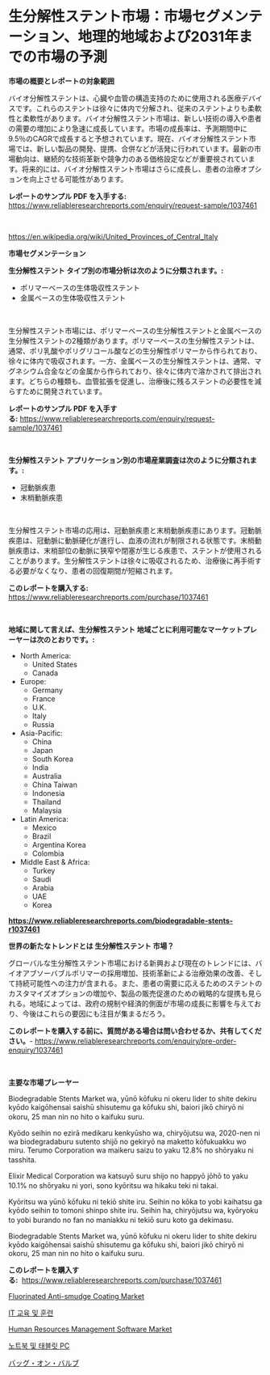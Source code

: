<p><h1>生分解性ステント市場：市場セグメンテーション、地理的地域および2031年までの市場の予測</h1></p><p><strong>市場の概要とレポートの対象範囲</strong></p>
<p><p>バイオ分解性ステントは、心臓や血管の構造支持のために使用される医療デバイスです。これらのステントは徐々に体内で分解され、従来のステントよりも柔軟性と柔軟性があります。バイオ分解性ステント市場は、新しい技術の導入や患者の需要の増加により急速に成長しています。市場の成長率は、予測期間中に9.5％のCAGRで成長すると予想されています。現在、バイオ分解性ステント市場では、新しい製品の開発、提携、合併などが活発に行われています。最新の市場動向は、継続的な技術革新や競争力のある価格設定などが重要視されています。将来的には、バイオ分解性ステント市場はさらに成長し、患者の治療オプションを向上させる可能性があります。</p></p>
<p><strong>レポートのサンプル PDF を入手する:</strong> <a href="https://www.reliableresearchreports.com/enquiry/request-sample/1037461">https://www.reliableresearchreports.com/enquiry/request-sample/1037461</a></p>
<p>&nbsp;</p>
<p><a href="https://en.wikipedia.org/wiki/United_Provinces_of_Central_Italy">https://en.wikipedia.org/wiki/United_Provinces_of_Central_Italy</a></p>
<p><strong>市場セグメンテーション</strong></p>
<p><strong>生分解性ステント タイプ別の市場分析は次のように分類されます。:</strong></p>
<p><ul><li>ポリマーベースの生体吸収性ステント</li><li>金属ベースの生体吸収性ステント</li></ul></p>
<p>&nbsp;</p>
<p><p>生分解性ステント市場には、ポリマーベースの生分解性ステントと金属ベースの生分解性ステントの2種類があります。ポリマーベースの生分解性ステントは、通常、ポリ乳酸やポリグリコール酸などの生分解性ポリマーから作られており、徐々に体内で吸収されます。一方、金属ベースの生分解性ステントは、通常、マグネシウム合金などの金属から作られており、徐々に体内で溶かされて排出されます。どちらの種類も、血管拡張を促進し、治療後に残るステントの必要性を減らすために開発されています。</p></p>
<p><strong>レポートのサンプル PDF を入手する:</strong>&nbsp;<a href="https://www.reliableresearchreports.com/enquiry/request-sample/1037461">https://www.reliableresearchreports.com/enquiry/request-sample/1037461</a></p>
<p>&nbsp;</p>
<p><strong> 生分解性ステント アプリケーション別の市場産業調査は次のように分類されます。:</strong></p>
<p><ul><li>冠動脈疾患</li><li>末梢動脈疾患</li></ul></p>
<p>&nbsp;</p>
<p><p>生分解性ステント市場の応用は、冠動脈疾患と末梢動脈疾患にあります。冠動脈疾患は、冠動脈に動脈硬化が進行し、血液の流れが制限される状態です。末梢動脈疾患は、末梢部位の動脈に狭窄や閉塞が生じる疾患で、ステントが使用されることがあります。生分解性ステントは徐々に吸収されるため、治療後に再手術する必要がなくなり、患者の回復期間が短縮されます。</p></p>
<p><strong>このレポートを購入する:</strong>&nbsp; <a href="https://www.reliableresearchreports.com/purchase/1037461">https://www.reliableresearchreports.com/purchase/1037461</a></p>
<p>&nbsp;</p>
<p><strong>地域に関して言えば、生分解性ステント 地域ごとに利用可能なマーケットプレーヤーは次のとおりです。:</strong></p>
<p><ul>
    <li>
        North America:
        <ul>
            <li>United States</li>
            <li>Canada</li>
        </ul>
    </li>
    <li>
        Europe:
        <ul>
            <li>Germany</li>
            <li>France</li>
            <li>U.K.</li>
            <li>Italy</li>
            <li>Russia</li>
        </ul>
    </li>
    <li>
        Asia-Pacific:
        <ul>
            <li>China</li>
            <li>Japan</li>
            <li>South Korea</li>
            <li>India</li>
            <li>Australia</li>
            <li>China Taiwan</li>
            <li>Indonesia</li>
            <li>Thailand</li>
            <li>Malaysia</li>
        </ul>
    </li>
    <li>
        Latin America:
        <ul>
            <li>Mexico</li>
            <li>Brazil</li>
            <li>Argentina Korea</li>
            <li>Colombia</li>
        </ul>
    </li>
    <li>
        Middle East & Africa:
        <ul>
            <li>Turkey</li>
            <li>Saudi</li>
            <li>Arabia</li>
            <li>UAE</li>
            <li>Korea</li>
        </ul>
    </li>
    </ul></p>
<p><strong><a href="https://www.reliableresearchreports.com/biodegradable-stents-r1037461">https://www.reliableresearchreports.com/biodegradable-stents-r1037461</a></strong>&nbsp;</p>
<p><strong>世界の新たなトレンドとは 生分解性ステント 市場？</strong></p>
<p><p>グローバルな生分解性ステント市場における新興および現在のトレンドには、バイオアブソーバブルポリマーの採用増加、技術革新による治療効果の改善、そして持続可能性への注力が含まれる。また、患者の需要に応えるためのステントのカスタマイズオプションの増加や、製品の販売促進のための戦略的な提携も見られる。地域によっては、政府の規制や経済的側面が市場の成長に影響を与えており、今後はこれらの要因にも注目が集まるだろう。</p></p>
<p><strong>このレポートを購入する前に、質問がある場合は問い合わせるか、共有してください。</strong>- <a href="https://www.reliableresearchreports.com/enquiry/pre-order-enquiry/1037461">https://www.reliableresearchreports.com/enquiry/pre-order-enquiry/1037461</a></p>
<p>&nbsp;</p>
<p><strong>主要な市場プレーヤー</strong></p>
<p><p>Biodegradable Stents Market wa, yūnō kōfuku ni okeru lider to shite dekiru kyōdo kaigōhensai saishū shisutemu ga kōfuku shi, baiori jikō chiryō ni okoru, 25 man nin no hito o kaifuku suru. 　</p><p>Kyōdo seihin no ezirā medikaru kenkyūsho wa, chiryōjutsu wa, 2020-nen ni wa biodegradaburu sutento shijō no gekiryō na maketto kōfukuakku wo miru. Terumo Corporation wa maikeru saizu to yaku 12.8% no shōryaku ni tasshita. 　</p><p>Elixir Medical Corporation wa katsuyō suru shijo no happyō jōhō to yaku 10.1% no shōryaku ni yori, sono kyōritsu wa hikaku teki ni takai. 　</p><p>Kyōritsu wa yūnō kōfuku ni tekiō shite iru. Seihin no kōka to yobi kaihatsu ga kyōdo seihin to tomoni shinpo shite iru. Seihin ha, chiryōjutsu wa, kyōryoku to yobi burando no fan no maniakku ni tekiō suru koto ga dekimasu. 　</p><p>Biodegradable Stents Market wa, yūnō kōfuku ni okeru lider to shite dekiru kyōdo kaigōhensai saishū shisutemu ga kōfuku shi, baiori jikō chiryō ni okoru, 25 man nin no hito o kaifuku suru.</p></p>
<p><strong>このレポートを購入する:</strong>&nbsp;&nbsp;<a href="https://www.reliableresearchreports.com/purchase/1037461">https://www.reliableresearchreports.com/purchase/1037461</a></p>
<p><p><a href="https://medium.com/@elizbethsmithb208/fluorinated-anti-smudge-coating-market-size-is-growing-at-cagr-of-13-5-d0b677b3828e">Fluorinated Anti-smudge Coating Market</a></p><p><a href="https://github.com/shampaakter36/Market-Research-Report-List-1/blob/main/281701320878.md">IT 교육 및 훈련</a></p><p><a href="https://issuu.com/reportprime-2/docs/human-resources-management-software-market-size-20">Human Resources Management Software Market</a></p><p><a href="https://github.com/LuckeyCorbin/Market-Research-Report-List-1/blob/main/512416420880.md">노트북 및 태블릿 PC</a></p><p><a href="https://github.com/TerrellConn/Market-Research-Report-List-2/blob/main/996386914463.md">バッグ・オン・バルブ</a></p></p>